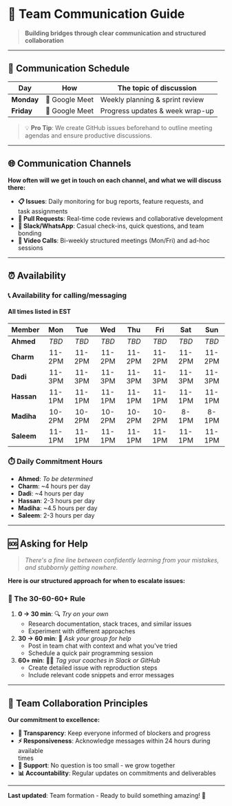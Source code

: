 <!--
    this template is for inspiration, feel free to change it however you like!
    Careful! be sure to protect your privacy when filling out this document
        everything you write here will be public
        so share only what you are comfortable sharing online
        you can share the rest in confidence with you group by another channel
-->

# 🤝 Team Communication Guide

> **Building bridges through clear communication and structured collaboration**

---

## 📅 Communication Schedule

| Day | How | The topic of discussion |
| --- | :-: | ----------------------- |
| **Monday** | 🎥 Google Meet | Weekly planning & sprint review |
| **Friday** | 🎥 Google Meet | Progress updates & week wrap-up |

> 💡 **Pro Tip**: We create GitHub issues beforehand to outline meeting  
> agendas and ensure productive discussions.

---

## 🌐 Communication Channels

**How often will we get in touch on each channel, and what we will discuss there:**

- **📋 Issues**: Daily monitoring for bug reports, feature requests, and  
  task assignments
- **🔄 Pull Requests**: Real-time code reviews and collaborative development  
- **💬 Slack/WhatsApp**: Casual check-ins, quick questions, and team bonding
- **🎥 Video Calls**: Bi-weekly structured meetings (Mon/Fri) and ad-hoc sessions

---

## ⏰ Availability

### 📞 Availability for calling/messaging

#### All times listed in EST

| Member | Mon | Tue | Wed | Thu | Fri | Sat | Sun |
| ------ | :-: | :-: | :-: | :-: | :-: | :-: | :-: |
| **Ahmed** | *TBD* | *TBD* | *TBD* | *TBD* | *TBD* | *TBD* | *TBD* |
| **Charm** | 11-2PM | 11-2PM | 11-2PM | 11-2PM | 11-2PM | 11-2PM | 11-2PM |
| **Dadi** | 11-3PM | 11-3PM | 11-3PM | 11-3PM | 11-3PM | 11-3PM | 11-3PM |
| **Hassan** | 11-1PM | 11-1PM | 11-1PM | 11-1PM | 11-1PM | 11-1PM | 11-1PM |
| **Madiha** | 10-2PM | 10-2PM | 10-2PM | 10-2PM | 10-2PM | 8-1PM | 8-1PM |
| **Saleem** | 11-1PM | 11-1PM | 11-1PM | 11-1PM | 11-1PM | 11-1PM | 11-1PM |

### ⏱️ Daily Commitment Hours

- **Ahmed**: *To be determined*
- **Charm**: ~4 hours per day  
- **Dadi**: ~4 hours per day
- **Hassan**: 2-3 hours per day
- **Madiha**: ~4.5 hours per day
- **Saleem**: 2-3 hours per day

---

## 🆘 Asking for Help

> *There's a fine line between confidently learning from your mistakes,  
> and stubbornly getting nowhere.*

**Here is our structured approach for when to escalate issues:**

### 🎯 The 30-60-60+ Rule

1. **0 → 30 min**: 🔍 *Try on your own*
   - Research documentation, stack traces, and similar issues
   - Experiment with different approaches
2. **30 → 60 min**: 👥 *Ask your group for help*
   - Post in team chat with context and what you've tried
   - Schedule a quick pair programming session
3. **60+ min**: 🏃‍♂️ *Tag your coaches in Slack or GitHub*
   - Create detailed issue with reproduction steps
   - Include relevant code snippets and error messages

---

## 🎯 Team Collaboration Principles

**Our commitment to excellence:**

- **🔄 Transparency**: Keep everyone informed of blockers and progress
- **⚡ Responsiveness**: Acknowledge messages within 24 hours during available  
  times  
- **🤝 Support**: No question is too small - we grow together
- **📊 Accountability**: Regular updates on commitments and deliverables

---

**Last updated**: Team formation - Ready to build something amazing! 🚀
